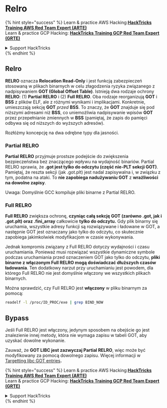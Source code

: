 # Relro

{% hint style="success" %}
Learn & practice AWS Hacking:<img src="/.gitbook/assets/arte.png" alt="" data-size="line">[**HackTricks Training AWS Red Team Expert (ARTE)**](https://training.hacktricks.xyz/courses/arte)<img src="/.gitbook/assets/arte.png" alt="" data-size="line">\
Learn & practice GCP Hacking: <img src="/.gitbook/assets/grte.png" alt="" data-size="line">[**HackTricks Training GCP Red Team Expert (GRTE)**<img src="/.gitbook/assets/grte.png" alt="" data-size="line">](https://training.hacktricks.xyz/courses/grte)

<details>

<summary>Support HackTricks</summary>

* Check the [**subscription plans**](https://github.com/sponsors/carlospolop)!
* **Join the** 💬 [**Discord group**](https://discord.gg/hRep4RUj7f) or the [**telegram group**](https://t.me/peass) or **follow** us on **Twitter** 🐦 [**@hacktricks\_live**](https://twitter.com/hacktricks\_live)**.**
* **Share hacking tricks by submitting PRs to the** [**HackTricks**](https://github.com/carlospolop/hacktricks) and [**HackTricks Cloud**](https://github.com/carlospolop/hacktricks-cloud) github repos.

</details>
{% endhint %}

## Relro

**RELRO** oznacza **Relocation Read-Only** i jest funkcją zabezpieczeń stosowaną w plikach binarnych w celu złagodzenia ryzyka związanego z nadpisywaniem **GOT (Global Offset Table)**. Istnieją dwa rodzaje ochrony **RELRO**: (1) **Partial RELRO** i (2) **Full RELRO**. Oba rodzaje reorganizują **GOT** i **BSS** z plików ELF, ale z różnymi wynikami i implikacjami. Konkretnie, umieszczają sekcję **GOT** *przed* **BSS**. To znaczy, że **GOT** znajduje się pod niższymi adresami niż **BSS**, co uniemożliwia nadpisywanie wpisów **GOT** przez przepełnianie zmiennych w **BSS** (pamiętaj, że zapis do pamięci odbywa się od niższych do wyższych adresów).

Rozłóżmy koncepcję na dwa odrębne typy dla jasności.

### **Partial RELRO**

**Partial RELRO** przyjmuje prostsze podejście do zwiększenia bezpieczeństwa bez znaczącego wpływu na wydajność binariów. Partial RELRO sprawia, że **.got jest tylko do odczytu (część nie-PLT sekcji GOT)**. Pamiętaj, że reszta sekcji (jak .got.plt) jest nadal zapisywalna i, w związku z tym, podatna na ataki. To **nie zapobiega nadużywaniu GOT** z **wrażliwości na dowolne zapisy**.

Uwaga: Domyślnie GCC kompiluje pliki binarne z Partial RELRO.

### **Full RELRO**

**Full RELRO** zwiększa ochronę, **czyniąc całą sekcję GOT (zarówno .got, jak i .got.plt) oraz .fini\_array** całkowicie **tylko do odczytu.** Gdy plik binarny się uruchamia, wszystkie adresy funkcji są rozwiązywane i ładowane w GOT, a następnie GOT jest oznaczany jako tylko do odczytu, co skutecznie zapobiega jakimkolwiek modyfikacjom w czasie wykonywania.

Jednak kompromis związany z Full RELRO dotyczy wydajności i czasu uruchamiania. Ponieważ musi rozwiązać wszystkie dynamiczne symbole podczas uruchamiania przed oznaczeniem GOT jako tylko do odczytu, **pliki binarne z włączonym Full RELRO mogą doświadczać dłuższych czasów ładowania**. Ten dodatkowy narzut przy uruchamianiu jest powodem, dla którego Full RELRO nie jest domyślnie włączony we wszystkich plikach binarnych.

Można sprawdzić, czy Full RELRO jest **włączony** w pliku binarnym za pomocą:
```bash
readelf -l /proc/ID_PROC/exe | grep BIND_NOW
```
## Bypass

Jeśli Full RELRO jest włączony, jedynym sposobem na obejście go jest znalezienie innej metody, która nie wymaga zapisu w tabeli GOT, aby uzyskać dowolne wykonanie.

Zauważ, że **GOT LIBC jest zazwyczaj Partial RELRO**, więc może być modyfikowany za pomocą dowolnego zapisu. Więcej informacji w [Targetting libc GOT entries](https://github.com/nobodyisnobody/docs/blob/main/code.execution.on.last.libc/README.md#1---targetting-libc-got-entries)**.**

{% hint style="success" %}
Learn & practice AWS Hacking:<img src="/.gitbook/assets/arte.png" alt="" data-size="line">[**HackTricks Training AWS Red Team Expert (ARTE)**](https://training.hacktricks.xyz/courses/arte)<img src="/.gitbook/assets/arte.png" alt="" data-size="line">\
Learn & practice GCP Hacking: <img src="/.gitbook/assets/grte.png" alt="" data-size="line">[**HackTricks Training GCP Red Team Expert (GRTE)**<img src="/.gitbook/assets/grte.png" alt="" data-size="line">](https://training.hacktricks.xyz/courses/grte)

<details>

<summary>Support HackTricks</summary>

* Check the [**subscription plans**](https://github.com/sponsors/carlospolop)!
* **Join the** 💬 [**Discord group**](https://discord.gg/hRep4RUj7f) or the [**telegram group**](https://t.me/peass) or **follow** us on **Twitter** 🐦 [**@hacktricks\_live**](https://twitter.com/hacktricks\_live)**.**
* **Share hacking tricks by submitting PRs to the** [**HackTricks**](https://github.com/carlospolop/hacktricks) and [**HackTricks Cloud**](https://github.com/carlospolop/hacktricks-cloud) github repos.

</details>
{% endhint %}
